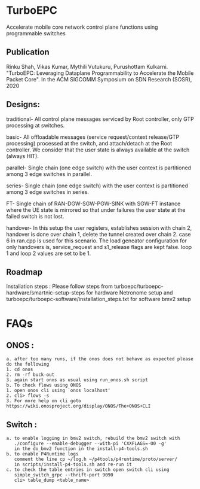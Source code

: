# TurboEPC
Accelerate mobile core network control plane functions using programmable switches

## Publication
Rinku Shah, Vikas Kumar, Mythili Vutukuru, Purushottam Kulkarni. "TurboEPC: Leveraging Dataplane Programmability to Accelerate the Mobile Packet Core". In the ACM SIGCOMM Symposium on SDN Research (SOSR), 2020

## Designs:

traditional- All control plane messages serviced by Root controller, only GTP processing at switches.

basic- All offloadable messages (service request/context release/GTP processing) processed at the switch, and attach/detach at the Root controller. We consider that the user state is always available at the switch (always HIT).

parallel- Single chain (one edge switch) with the user context is partitioned among 3 edge switches in parallel.

series- Single chain (one edge switch) with the user context is partitioned among 3 edge switches in series.

FT- Single chain of RAN-DGW-SGW-PGW-SINK with SGW-FT instance where the UE state is mirrored so that under failures the user state at the failed switch is not lost. 

handover- In this setup the user registers, establishes session with chain 2, handover is done over chain 1, delete the tunnel created over chain 2. case 6 in ran.cpp is used for this scenario. The load geneator configuration for only handovers is, service_request and s1_release flags are kept false. loop 1 and loop 2 values are set to be 1.

## Roadmap

Installation steps :
Please follow steps from turboepc/turboepc-hardware/smartnic-setup-steps for hardware Netronome setup and turboepc/turboepc-software/installation_steps.txt for software bmv2 setup

# FAQs
## ONOS : 
    a. after too many runs, if the onos does not behave as expected please do the following
    1. cd onos
    2. rm -rf buck-out 
    3. again start onos as usual using run_onos.sh script 
    b. To check flows using ONOS  
    1. open onos cli using `onos localhost'
    2. cli> flows -s
    3. For more help on cli goto https://wiki.onosproject.org/display/ONOS/The+ONOS+CLI
## Switch : 
    a. to enable logging in bmv2 switch, rebuild the bmv2 switch with 
       ./configure --enable-debugger --with-pi 'CXXFLAGS=-O0 -g'  
       in the do_bmv2 function in the install-p4-tools.sh  
    b. to enable P4Runtime logs  
       comment the line cp ~/log.h ~/p4tools/p4runtime/proto/server/ 
       in scripts/install-p4-tools.sh and re-run it 
    c. to check the table entries in switch open switch cli using  
       simple_switch_grpc --thrift-port 9090 
       cli> table_dump <table_name>
